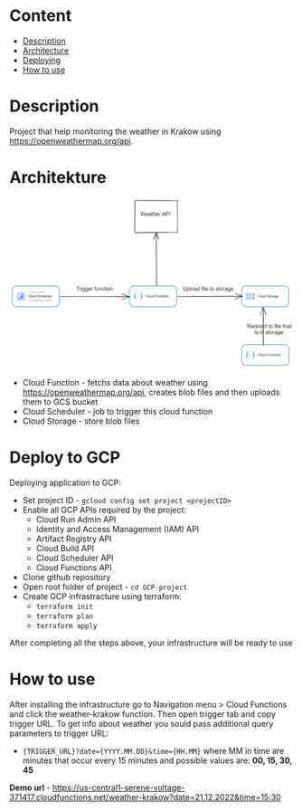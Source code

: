 # Content
- [Description](#description)
- [Architecture](#architekture)
- [Deploying](#deploy-to-gcp)
- [How to use](#how-to-use)

# Description
Project that help monitoring the weather in Krakow using https://openweathermap.org/api.

# Architekture
![Architecture](architecture/GCP.png)

- Cloud Function - fetchs data about weather using https://openweathermap.org/api, creates blob files and then uploads them to GCS bucket
- Cloud Scheduler - job to trigger this cloud function
- Cloud Storage - store blob files 

# Deploy to GCP

Deploying application to GCP:

- Set project ID - `gcloud config set project <projectID>`
- Enable all GCP APIs required by the project:
	- Cloud Run Admin API
	- Identity and Access Management (IAM) API
	- Artifact Registry API
	- Cloud Build API
	- Cloud Scheduler API
	- Cloud Functions API
- Clone github repository
- Open root folder of project - `cd GCP-project`
- Create GCP infrastracture using terraform:
	- `terraform init`
	- `terraform plan`
	- `terraform apply`

After completing all the steps above, your infrastructure will be ready to use

# How to use

After installing the infrastructure go to Navigation menu > Cloud Functions and click the weather-krakow function. Then open trigger tab and copy trigger URL. To get info about weather you sould pass additional query parameters to trigger URL: 

- `{TRIGGER_URL}?date={YYYY.MM.DD}&time={HH.MM}`
where MM in time are minutes that occur every 15 minutes and possible values are: **00, 15, 30, 45** 

**Demo url** - https://us-central1-serene-voltage-371417.cloudfunctions.net/weather-krakow?date=21.12.2022&time=15:30


